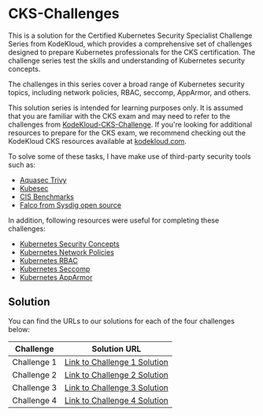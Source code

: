 # CKS-Challenges

This is a solution for the Certified Kubernetes Security Specialist Challenge Series from KodeKloud, which provides a comprehensive set of challenges designed to prepare Kubernetes professionals for the CKS certification. The challenge series test the skills and understanding of Kubernetes security concepts.

The challenges in this series cover a broad range of Kubernetes security topics, including network policies, RBAC, seccomp, AppArmor, and others. 

This solution series is intended for learning purposes only. It is assumed that you are familiar with the CKS exam and may need to refer to the challenges from [KodeKloud-CKS-Challenge]. If you're looking for additional resources to prepare for the CKS exam, we recommend checking out the KodeKloud CKS resources available at [kodekloud.com]. 

To solve some of these tasks, I have make use of third-party security tools such as:

- [Aquasec Trivy](https://aquasecurity.github.io/trivy/)
- [Kubesec](https://kubesec.io/)
- [CIS Benchmarks](https://www.cisecurity.org/benchmark/kubernetes/)
- [Falco from Sysdig open source](https://falco.org/docs/getting-started/installation/)

In addition, following resources were useful for completing these challenges:

- [Kubernetes Security Concepts](https://kubernetes.io/docs/concepts/security/)
- [Kubernetes Network Policies](https://kubernetes.io/docs/concepts/services-networking/network-policies/)
- [Kubernetes RBAC](https://kubernetes.io/docs/reference/access-authn-authz/rbac/)
- [Kubernetes Seccomp](https://kubernetes.io/docs/tutorials/clusters/seccomp/)
- [Kubernetes AppArmor](https://kubernetes.io/docs/tutorials/clusters/apparmor/)


## Solution

You can find the URLs to our solutions for each of the four challenges below:

| Challenge | Solution URL |
|-----------|--------------|
| Challenge 1 | [Link to Challenge 1 Solution](./challenge-01) |
| Challenge 2 | [Link to Challenge 2 Solution](./challenge-02) |
| Challenge 3 | [Link to Challenge 3 Solution](./challenge-03) |
| Challenge 4 | [Link to Challenge 4 Solution](./challenge-04) |

[kodekloud.com]: https://kodekloud.com/courses/certified-kubernetes-security-specialist-cks/
[KodeKloud-CKS-Challenge]: https://kodekloud.com/courses/cks-challenges/
